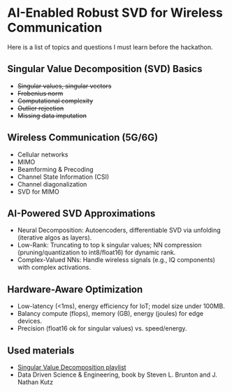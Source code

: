 # AI-Enabled Robust SVD for Wireless Communication
Here is a list of topics and questions I must learn before the hackathon.

## Singular Value Decomposition (SVD) Basics

* ~~Singular values, singular vectors~~
* ~~Frobenius norm~~
* ~~Computational complexity~~
* ~~Outlier rejection~~
* ~~Missing data imputation~~

## Wireless Communication (5G/6G)

* Cellular networks
* MIMO
* Beamforming & Precoding
* Channel State Information (CSI)
* Channel diagonalization
* SVD for MIMO

## AI-Powered SVD Approximations

* Neural Decomposition: Autoencoders, differentiable SVD via unfolding (iterative algos as layers).
* Low-Rank: Truncating to top k singular values; NN compression (pruning/quantization to int8/float16) for dynamic rank.
* Complex-Valued NNs: Handle wireless signals (e.g., IQ components) with complex activations.

## Hardware-Aware Optimization

* Low-latency (<1ms), energy efficiency for IoT; model size under 100MB.
* Balancy compute (flops), memory (GB), energy (joules) for edge devices.
* Precision (float16 ok for singular values) vs. speed/energy.

## Used materials
* [Singular Value Decomposition playlist](https://www.youtube.com/playlist?list=PLMrJAkhIeNNSVjnsviglFoY2nXildDCcv)
* Data Driven Science & Engineering, book by Steven L. Brunton and J. Nathan Kutz